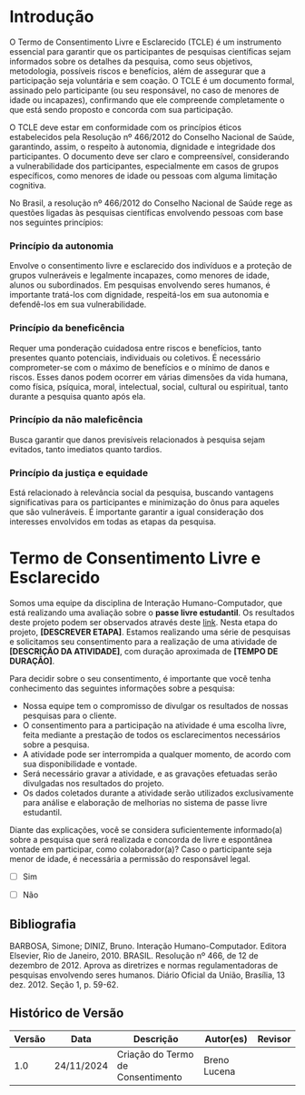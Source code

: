 # Introdução

O Termo de Consentimento Livre e Esclarecido (TCLE) é um instrumento essencial para garantir que os participantes de pesquisas científicas sejam informados sobre os detalhes da pesquisa, como seus objetivos, metodologia, possíveis riscos e benefícios, além de assegurar que a participação seja voluntária e sem coação. O TCLE é um documento formal, assinado pelo participante (ou seu responsável, no caso de menores de idade ou incapazes), confirmando que ele compreende completamente o que está sendo proposto e concorda com sua participação.

O TCLE deve estar em conformidade com os princípios éticos estabelecidos pela Resolução nº 466/2012 do Conselho Nacional de Saúde, garantindo, assim, o respeito à autonomia, dignidade e integridade dos participantes. O documento deve ser claro e compreensível, considerando a vulnerabilidade dos participantes, especialmente em casos de grupos específicos, como menores de idade ou pessoas com alguma limitação cognitiva.

No Brasil, a resolução nº 466/2012 do Conselho Nacional de Saúde rege as questões ligadas às pesquisas científicas envolvendo pessoas com base nos seguintes princípios:

### Princípio da autonomia
Envolve o consentimento livre e esclarecido dos indivíduos e a proteção de grupos vulneráveis e legalmente incapazes, como menores de idade, alunos ou subordinados. Em pesquisas envolvendo seres humanos, é importante tratá-los com dignidade, respeitá-los em sua autonomia e defendê-los em sua vulnerabilidade.

### Princípio da beneficência
Requer uma ponderação cuidadosa entre riscos e benefícios, tanto presentes quanto potenciais, individuais ou coletivos. É necessário comprometer-se com o máximo de benefícios e o mínimo de danos e riscos. Esses danos podem ocorrer em várias dimensões da vida humana, como física, psíquica, moral, intelectual, social, cultural ou espiritual, tanto durante a pesquisa quanto após ela.

### Princípio da não maleficência
Busca garantir que danos previsíveis relacionados à pesquisa sejam evitados, tanto imediatos quanto tardios.

### Princípio da justiça e equidade
Está relacionado à relevância social da pesquisa, buscando vantagens significativas para os participantes e minimização do ônus para aqueles que são vulneráveis. É importante garantir a igual consideração dos interesses envolvidos em todas as etapas da pesquisa.


# Termo de Consentimento Livre e Esclarecido

Somos uma equipe da disciplina de Interação Humano-Computador, que está realizando uma avaliação sobre o **passe livre estudantil**. Os resultados deste projeto podem ser observados através deste [link](https://interacao-humano-computador.github.io/2024.2-Grupo07/). Nesta etapa do projeto, **[DESCREVER ETAPA]**. Estamos realizando uma série de pesquisas e solicitamos seu consentimento para a realização de uma atividade de **[DESCRIÇÃO DA ATIVIDADE]**, com duração aproximada de **[TEMPO DE DURAÇÃO]**.

Para decidir sobre o seu consentimento, é importante que você tenha conhecimento das seguintes informações sobre a pesquisa:

- Nossa equipe tem o compromisso de divulgar os resultados de nossas pesquisas para o cliente.
- O consentimento para a participação na atividade é uma escolha livre, feita mediante a prestação de todos os esclarecimentos necessários sobre a pesquisa.
- A atividade pode ser interrompida a qualquer momento, de acordo com sua disponibilidade e vontade.
- Será necessário gravar a atividade, e as gravações efetuadas serão divulgadas nos resultados do projeto.
- Os dados coletados durante a atividade serão utilizados exclusivamente para análise e elaboração de melhorias no sistema de passe livre estudantil.

Diante das explicações, você se considera suficientemente informado(a) sobre a pesquisa que será realizada e concorda de livre e espontânea vontade em participar, como colaborador(a)? Caso o participante seja menor de idade, é necessária a permissão do responsável legal.

- [ ] Sim
- [ ] Não


## Bibliografia

BARBOSA, Simone; DINIZ, Bruno. Interação Humano-Computador. Editora Elsevier, Rio de Janeiro, 2010.
BRASIL. Resolução nº 466, de 12 de dezembro de 2012. Aprova as diretrizes e normas regulamentadoras de pesquisas envolvendo seres humanos. Diário Oficial da União, Brasília, 13 dez. 2012. Seção 1, p. 59-62.

## **Histórico de Versão**
| **Versão** | **Data**      | **Descrição**            | **Autor(es)**       |**Revisor**   |
|------------|---------------|--------------------------|---------------------|--------------|
| 1.0        | 24/11/2024    | Criação do Termo de Consentimento  | Breno Lucena|        |

